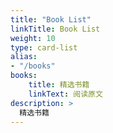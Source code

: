 ```yaml
---
title: "Book List"
linkTitle: Book List
weight: 10
type: card-list
alias:
- "/books"
books:
    title: 精选书籍
    linkText: 阅读原文
description: >
  精选书籍
---
```



